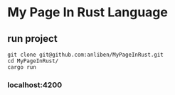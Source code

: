 # My Page In Rust Language

## run project
```
git clone git@github.com:anliben/MyPageInRust.git
cd MyPageInRust/
cargo run
```
### localhost:4200